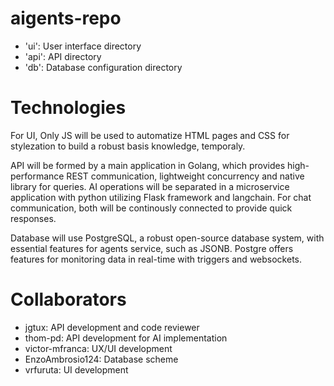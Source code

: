 # aigents-repo

- 'ui': User interface directory
-  'api': API directory
- 'db': Database configuration directory

# Technologies 

For UI, Only JS will be used to automatize HTML pages and CSS for stylezation to build a robust basis knowledge, temporaly.

API will be formed by a main application in Golang, which provides high-performance REST communication, lightweight concurrency and native library for queries. AI operations will be separated in a microservice application with python
utilizing Flask framework and langchain. For chat communication, both will be continously connected to provide quick responses.

Database will use PostgreSQL, a robust open-source database system, with essential features for agents service, such as JSONB. Postgre offers features for monitoring data in real-time with triggers and websockets.

# Collaborators

- jgtux: API development and code reviewer
- thom-pd: API development for AI implementation
- victor-mfranca: UX/UI development
- EnzoAmbrosio124: Database scheme
- vrfuruta: UI development


